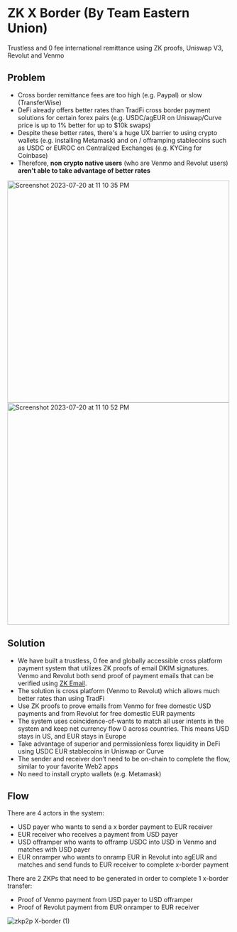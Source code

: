 # ZK X Border (By Team Eastern Union)
Trustless and 0 fee international remittance using ZK proofs, Uniswap V3, Revolut and Venmo

## Problem
- Cross border remittance fees are too high (e.g. Paypal) or slow (TransferWise)
- DeFi already offers better rates than TradFi cross border payment solutions for certain forex pairs (e.g. USDC/agEUR on Uniswap/Curve price is up to 1% better for up to $10k swaps)
- Despite these better rates, there's a huge UX barrier to using crypto wallets (e.g. installing Metamask) and on / offramping stablecoins such as USDC or EUROC on Centralized Exchanges (e.g. KYCing for Coinbase)
- Therefore, **non crypto native users** (who are Venmo and Revolut users) **aren't able to take advantage of better rates**
<img width="500" alt="Screenshot 2023-07-20 at 11 10 35 PM" src="https://github.com/zk-x-border/.github/assets/6797244/350b0130-c206-4f1a-ba21-25288058f9db">
<img width="500" alt="Screenshot 2023-07-20 at 11 10 52 PM" src="https://github.com/zk-x-border/.github/assets/6797244/2bccf3c4-6d84-43e7-ac23-b259bff3176f">

## Solution
- We have built a trustless, 0 fee and globally accessible cross platform payment system that utilizes ZK proofs of email DKIM signatures. Venmo and Revolut both send proof of payment emails that can be verified using [ZK Email](https://github.com/zkemail/zk-email-verify). 
- The solution is cross platform (Venmo to Revolut) which allows much better rates than using TradFi
- Use ZK proofs to prove emails from Venmo for free domestic USD payments and from Revolut for free domestic EUR payments
- The system uses coincidence-of-wants to match all user intents in the system and keep net currency flow 0 across countries. This means USD stays in US, and EUR stays in Europe
- Take advantage of superior and permissionless forex liquidity in DeFi using USDC EUR stablecoins in Uniswap or Curve
- The sender and receiver don’t need to be on-chain to complete the flow, similar to your favorite Web2 apps
- No need to install crypto wallets (e.g. Metamask)

## Flow
There are 4 actors in the system:
- USD payer who wants to send a x border payment to EUR receiver
- EUR receiver who receives a payment from USD payer
- USD offramper who wants to offramp USDC into USD in Venmo and matches with USD payer
- EUR onramper who wants to onramp EUR in Revolut into agEUR and matches and send funds to EUR receiver to complete x-border payment

There are 2 ZKPs that need to be generated in order to complete 1 x-border transfer:
- Proof of Venmo payment from USD payer to USD offramper
- Proof of Revolut payment from EUR onramper to EUR receiver

![zkp2p X-border (1)](https://github.com/zk-x-border/.github/assets/6797244/baebae3a-87a4-4241-a356-d2ed39df2483)




